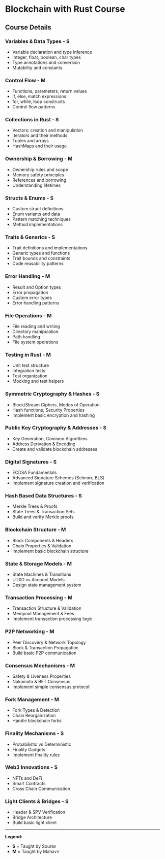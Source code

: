 # Blockchain with Rust Course

## Course Details

### Variables & Data Types - **S**
* Variable declaration and type inference
* Integer, float, boolean, char types
* Type annotations and conversion
* Mutability and constants

### Control Flow - **M**
* Functions, parameters, return values
* if, else, match expressions
* for, while, loop constructs
* Control flow patterns

### Collections in Rust - **S**
* Vectors: creation and manipulation
* Iterators and their methods
* Tuples and arrays
* HashMaps and their usage

### Ownership & Borrowing - **M**
* Ownership rules and scope
* Memory safety principles
* References and borrowing
* Understanding lifetimes

### Structs & Enums - **S**
* Custom struct definitions
* Enum variants and data
* Pattern matching techniques
* Method implementations

### Traits & Generics - **S**
* Trait definitions and implementations
* Generic types and functions
* Trait bounds and constraints
* Code reusability patterns

### Error Handling - **M**
* Result and Option types
* Error propagation
* Custom error types
* Error handling patterns

### File Operations - **M**
* File reading and writing
* Directory manipulation
* Path handling
* File system operations

### Testing in Rust - **M**
* Unit test structure
* Integration tests
* Test organization
* Mocking and test helpers

### Symmetric Cryptography & Hashes - **S**
* Block/Stream Ciphers, Modes of Operation
* Hash functions, Security Properties
* Implement basic encryption and hashing

### Public Key Cryptography & Addresses - **S**
* Key Generation, Common Algorithms
* Address Derivation & Encoding
* Create and validate blockchain addresses

### Digital Signatures - **S**
* ECDSA Fundamentals
* Advanced Signature Schemes (Schnorr, BLS)
* Implement signature creation and verification

### Hash Based Data Structures - **S**
* Merkle Trees & Proofs
* State Trees & Transaction Sets
* Build and verify Merkle proofs

### Blockchain Structure - **M**
* Block Components & Headers
* Chain Properties & Validation
* Implement basic blockchain structure

### State & Storage Models - **M**
* State Machines & Transitions
* UTXO vs Account Models
* Design state management system

### Transaction Processing - **M**
* Transaction Structure & Validation
* Mempool Management & Fees
* Implement transaction processing logic

### P2P Networking - **M**
* Peer Discovery & Network Topology
* Block & Transaction Propagation
* Build basic P2P communication

### Consensus Mechanisms - **M**
* Safety & Liveness Properties
* Nakamoto & BFT Consensus
* Implement simple consensus protocol

### Fork Management - **M**
* Fork Types & Detection
* Chain Reorganization
* Handle blockchain forks

### Finality Mechanisms - **S**
* Probabilistic vs Deterministic
* Finality Gadgets
* Implement finality rules

### Web3 Innovations - **S**
* NFTs and DeFi
* Smart Contracts
* Cross Chain Communication

### Light Clients & Bridges - **S**
* Header & SPV Verification
* Bridge Architecture
* Build basic light client

---
**Legend:**
- **S** = Taught by Sourav
- **M** = Taught by Mahavir